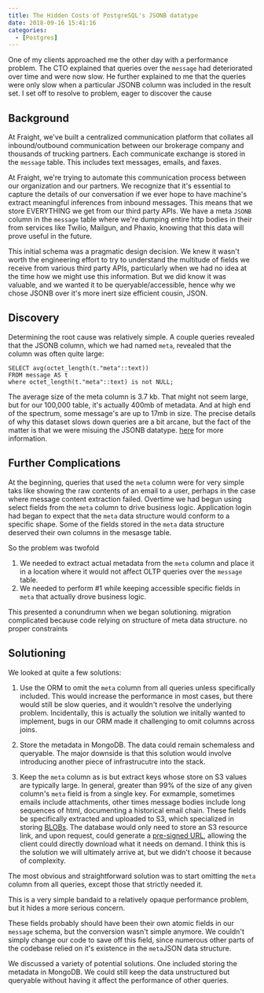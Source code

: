 ```yaml
---
title: The Hidden Costs of PostgreSQL's JSONB datatype
date: 2018-09-16 15:41:16
categories:
  - [Postgres]
---
```


One of my clients approached me the other day with a performance problem. The CTO explained that queries over the `message` had deteriorated over time and were now slow. He further explained to me that the queries were only slow when a particular JSONB column was included in the result set. I set off to resolve to problem, eager to discover the cause

## Background

At Fraight, we've built a centralized communication platform that collates all inbound/outbound communication between our brokerage company and thousands of trucking partners. Each communicate exchange is stored in the `message` table. This includes text messages, emails, and faxes.

At Fraight, we're trying to automate this communication process between our organization and our partners. We recognize that it's essential to capture the details of our conversation if we ever hope to have machine's extract meaningful inferences from inbound messages. This means that we store EVERYTHING we get from our third party APIs. We have a meta `JSONB` column in the `message` table where we're dumping entire http bodies in their from services like Twilio, Mailgun, and Phaxio, knowing that this data will prove useful in the future.

This initial schema was a pragmatic design decision. We knew it wasn't worth the engineering effort to try to understand the multitude of fields we receive from various third party APIs, particularly when we had no idea at the time how we might use this information. But we did know it was valuable, and we wanted it to be queryable/accessible, hence why we chose JSONB over it's more inert size efficient  cousin, JSON.

## Discovery

Determining the root cause was relatively simple. A couple queries revealed that the JSONB column, which we had named `meta`, revealed that the column was often quite large:

```
SELECT avg(octet_length(t."meta"::text))
FROM message AS t
where octet_length(t."meta"::text) is not NULL;
```

The average size of the meta column is 3.7 kb. That might not seem large, but for our 100,000 table, it's actually 400mb of metadata. And at high end of the spectrum, some message's are up to 17mb in size. The precise details of why this dataset slows down queries are a bit arcane, but the fact of the matter is that we were misuing the JSONB datatype. [here](https://www.postgresql.org/docs/9.5/static/storage-toast.html) for more information.

## Further Complications

At the beginning, queries that used the `meta` column were for very simple taks like showing the raw contents of an email to a user, perhaps in the case where message content extraction failed. Overtime we had begun using select fields from the `meta` column to drive business logic. Application login had began to expect that the `meta` data structure would conform to a specific shape.  Some of the fields stored in the `meta` data structure deserved their own columns in the mesasge table.

So the problem was twofold

1. We needed to extract actual metadata from the `meta` column and place it in a location where it would not affect OLTP queries over the `message` table.
2. We needed to perform #1 while keeping accessible specific fields in `meta` that actually drove business logic.

This presented a conundrumn when we began solutioning. migration complicated because code relying on structure of meta data structure. no proper constraints

## Solutioning

We looked at quite a few solutions:

1. Use the ORM to omit the `meta` column from all queries unless specifically included. This would increase the performance in most cases, but there would still be slow queries, and it wouldn't resolve the underlying problem. Incidentally, this is actually the solution we initally wanted to implement, bugs in our ORM made it challenging to omit columns across joins.

2. Store the metadata in MongoDB. The data could remain schemaless and queryable. The major downside is that this solution would involve introducing another piece of infrastrucutre into the stack.

3. Keep the `meta` column as is but extract keys whose store on S3 values are typically large. In general, greater than 99% of the size of any given column's `meta` field is from a single key. For exmample, sometimes emails include attachments, other times message bodies include long sequences of html, documenting a historical email chain. These fields be specifically extracted and uploaded to S3, which specialized in storing [BLOBs](https://en.wikipedia.org/wiki/Binary_large_object). The database would only need to store an S3 resource link, and upon request, could generate a [pre-signed URL](https://docs.aws.amazon.com/AmazonS3/latest/dev//ShareObjectPreSignedURL.html), allowing the client could directly download what it needs on demand. I think this is the solution we will ultimately arrive at, but we didn't choose it because of complexity.


The most obvious and straightforward solution was to start omitting the `meta` column from all queries, except those that strictly needed it. 

This is a very simple bandaid to a relatively opaque performance problem, but it hides a more serious concern. 

These fields probably should have been their own atomic fields in our `message` schema, but the conversion wasn't simple anymore. We couldn't simply change our code to save off this field, since numerous other parts of the codebase relied on it's existence in the `meta`JSON data structure. 

We discussed a variety of potential solutions. One included storing the metadata in MongoDB. We could still keep the data unstructured but queryable without having it affect the performance of other queries.







